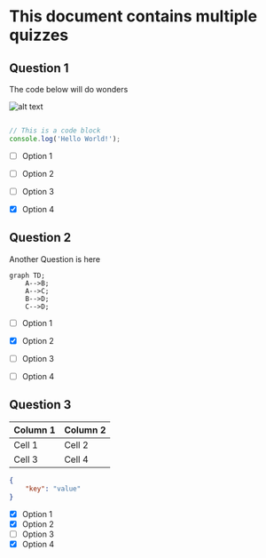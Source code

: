 # This document contains multiple quizzes

## Question 1

The code below will do wonders

![alt text](https://www.google.com/images/branding/googlelogo/1x/googlelogo_color_272x92dp.png "Google Logo")

```js

// This is a code block
console.log('Hello World!');

```

- [ ] Option 1
- [ ] Option 2
- [ ] Option 3
- [x] Option 4


## Question 2

Another Question is here

```mermaid
graph TD;
    A-->B;
    A-->C;
    B-->D;
    C-->D;
```

- [ ] Option 1
- [x] Option 2
- [ ] Option 3
- [ ] Option 4


## Question 3

| Column 1 | Column 2 |
| -------- | -------- |
| Cell 1   | Cell 2   |
| Cell 3   | Cell 4   |

```json
{
    "key": "value"
}
```

- [x] Option 1
- [x] Option 2
- [ ] Option 3
- [x] Option 4
